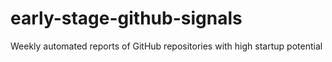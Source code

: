 # early-stage-github-signals
Weekly automated reports of GitHub repositories with high startup potential

